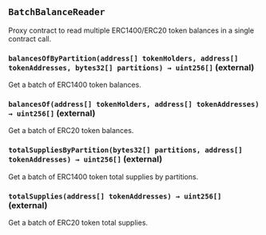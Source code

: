 ## `BatchBalanceReader`



Proxy contract to read multiple ERC1400/ERC20 token balances in a single contract call.


### `balancesOfByPartition(address[] tokenHolders, address[] tokenAddresses, bytes32[] partitions) → uint256[]` (external)



Get a batch of ERC1400 token balances.


### `balancesOf(address[] tokenHolders, address[] tokenAddresses) → uint256[]` (external)



Get a batch of ERC20 token balances.


### `totalSuppliesByPartition(bytes32[] partitions, address[] tokenAddresses) → uint256[]` (external)



Get a batch of ERC1400 token total supplies by partitions.


### `totalSupplies(address[] tokenAddresses) → uint256[]` (external)



Get a batch of ERC20 token total supplies.





